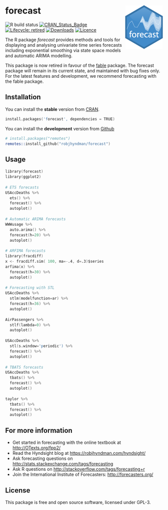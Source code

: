 forecast <img src="man/figures/logo.png" align="right" />
======================

![R build status](https://github.com/robjhyndman/forecast/workflows/R-CMD-check/badge.svg)
[![CRAN_Status_Badge](https://www.r-pkg.org/badges/version/forecast)](https://cran.r-project.org/package=forecast)
[![Lifecycle: retired](https://img.shields.io/badge/lifecycle-retired-orange.svg)](https://lifecycle.r-lib.org/articles/stages.html#retired)
[![Downloads](https://cranlogs.r-pkg.org/badges/forecast)](https://cran.r-project.org/package=forecast)
[![Licence](https://img.shields.io/badge/licence-GPL--3-blue.svg)](https://www.gnu.org/licenses/gpl-3.0.en.html)

The R package *forecast* provides methods and tools for displaying and analysing univariate time series forecasts including exponential smoothing via state space models and automatic ARIMA modelling.

This package is now retired in favour of the [fable](http://fable.tidyverts.org/) package. The forecast package will remain in its current state, and maintained with bug fixes only. For the latest features and development, we recommend forecasting with the fable package.

## Installation
You can install the **stable** version from
[CRAN](https://cran.r-project.org/package=forecast).

```s
install.packages('forecast', dependencies = TRUE)
```

You can install the **development** version from
[Github](https://github.com/robjhyndman/forecast)

```s
# install.packages("remotes")
remotes::install_github("robjhyndman/forecast")
```

## Usage

```s
library(forecast)
library(ggplot2)

# ETS forecasts
USAccDeaths %>%
  ets() %>%
  forecast() %>%
  autoplot()

# Automatic ARIMA forecasts
WWWusage %>%
  auto.arima() %>%
  forecast(h=20) %>%
  autoplot()

# ARFIMA forecasts
library(fracdiff)
x <- fracdiff.sim( 100, ma=-.4, d=.3)$series
arfima(x) %>%
  forecast(h=30) %>%
  autoplot()

# Forecasting with STL
USAccDeaths %>%
  stlm(modelfunction=ar) %>%
  forecast(h=36) %>%
  autoplot()

AirPassengers %>%
  stlf(lambda=0) %>%
  autoplot()

USAccDeaths %>%
  stl(s.window='periodic') %>%
  forecast() %>%
  autoplot()

# TBATS forecasts
USAccDeaths %>%
  tbats() %>%
  forecast() %>%
  autoplot()

taylor %>%
  tbats() %>%
  forecast() %>%
  autoplot()
```

## For more information

  * Get started in forecasting with the online textbook at http://OTexts.org/fpp2/
  * Read the Hyndsight blog at https://robjhyndman.com/hyndsight/
  * Ask forecasting questions on http://stats.stackexchange.com/tags/forecasting
  * Ask R questions on http://stackoverflow.com/tags/forecasting+r
  * Join the International Institute of Forecasters: http://forecasters.org/

## License

This package is free and open source software, licensed under GPL-3.
